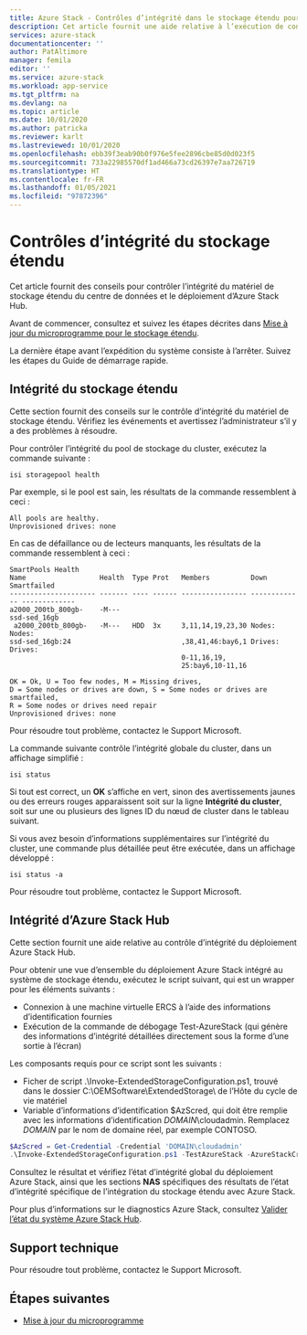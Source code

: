 ```yaml
---
title: Azure Stack - Contrôles d’intégrité dans le stockage étendu pour le stockage Blob Modular Data Center
description: Cet article fournit une aide relative à l’exécution de contrôles d’intégrité dans le stockage étendu pour le stockage Blob Modular Data Center.
services: azure-stack
documentationcenter: ''
author: PatAltimore
manager: femila
editor: ''
ms.service: azure-stack
ms.workload: app-service
ms.tgt_pltfrm: na
ms.devlang: na
ms.topic: article
ms.date: 10/01/2020
ms.author: patricka
ms.reviewer: karlt
ms.lastreviewed: 10/01/2020
ms.openlocfilehash: ebb39f3eab90b0f976e5fee2896cbe85d0d023f5
ms.sourcegitcommit: 733a22985570df1ad466a73cd26397e7aa726719
ms.translationtype: HT
ms.contentlocale: fr-FR
ms.lasthandoff: 01/05/2021
ms.locfileid: "97872396"
---
```

# <a name="extended-storage-health-checks"></a>Contrôles d’intégrité du stockage étendu

Cet article fournit des conseils pour contrôler l’intégrité du matériel de stockage étendu du centre de données et le déploiement d’Azure Stack Hub.

Avant de commencer, consultez et suivez les étapes décrites dans [Mise à jour du microprogramme pour le stockage étendu](extended-storage-firmware-updates.md).

La dernière étape avant l’expédition du système consiste à l’arrêter. Suivez les étapes du Guide de démarrage rapide.

## <a name="extended-storage-health"></a>Intégrité du stockage étendu

Cette section fournit des conseils sur le contrôle d’intégrité du matériel de stockage étendu.
Vérifiez les événements et avertissez l’administrateur s’il y a des problèmes à résoudre. 


Pour contrôler l’intégrité du pool de stockage du cluster, exécutez la commande suivante :
```console
isi storagepool health
```

Par exemple, si le pool est sain, les résultats de la commande ressemblent à ceci :
```console
All pools are healthy.
Unprovisioned drives: none
```

En cas de défaillance ou de lecteurs manquants, les résultats de la commande ressemblent à ceci :

```console
SmartPools Health
Name                  Health  Type Prot   Members          Down          Smartfailed
--------------------- ------- ---- ------ ---------------- ------------- -------------
a2000_200tb_800gb-    -M---
ssd-sed_16gb
 a2000_200tb_800gb-   -M---   HDD  3x     3,11,14,19,23,30 Nodes:        Nodes:
ssd-sed_16gb:24                           ,38,41,46:bay6,1 Drives:       Drives:
                                          0-11,16,19,
                                          25:bay6,10-11,16

OK = Ok, U = Too few nodes, M = Missing drives,
D = Some nodes or drives are down, S = Some nodes or drives are smartfailed,
R = Some nodes or drives need repair
Unprovisioned drives: none
```

Pour résoudre tout problème, contactez le Support Microsoft.

La commande suivante contrôle l’intégrité globale du cluster, dans un affichage simplifié :
```console
isi status
```

Si tout est correct, un **OK** s’affiche en vert, sinon des avertissements jaunes ou des erreurs rouges apparaissent soit sur la ligne **Intégrité du cluster**, soit sur une ou plusieurs des lignes ID du nœud de cluster dans le tableau suivant.

Si vous avez besoin d’informations supplémentaires sur l’intégrité du cluster, une commande plus détaillée peut être exécutée, dans un affichage développé :
```console
isi status -a
```

Pour résoudre tout problème, contactez le Support Microsoft.

## <a name="azure-stack-hub-health"></a>Intégrité d’Azure Stack Hub

Cette section fournit une aide relative au contrôle d’intégrité du déploiement Azure Stack Hub.

Pour obtenir une vue d’ensemble du déploiement Azure Stack intégré au système de stockage étendu, exécutez le script suivant, qui est un wrapper pour les éléments suivants :
- Connexion à une machine virtuelle ERCS à l’aide des informations d’identification fournies
- Exécution de la commande de débogage Test-AzureStack (qui génère des informations d’intégrité détaillées directement sous la forme d’une sortie à l’écran)

Les composants requis pour ce script sont les suivants :
- Ficher de script .\Invoke-ExtendedStorageConfiguration.ps1, trouvé dans le dossier C:\OEMSoftware\ExtendedStorage\ de l’Hôte du cycle de vie matériel
- Variable d’informations d’identification $AzScred, qui doit être remplie avec les informations d’identification *DOMAIN*\cloudadmin. Remplacez *DOMAIN* par le nom de domaine réel, par exemple CONTOSO.


```powershell
$AzScred = Get-Credential -Credential 'DOMAIN\cloudadmin'
.\Invoke-ExtendedStorageConfiguration.ps1 -TestAzureStack -AzureStackCred $AzScred
```

Consultez le résultat et vérifiez l’état d’intégrité global du déploiement Azure Stack, ainsi que les sections **NAS** spécifiques des résultats de l’état d’intégrité spécifique de l’intégration du stockage étendu avec Azure Stack.

Pour plus d’informations sur le diagnostics Azure Stack, consultez [Valider l’état du système Azure Stack Hub](../operator/azure-stack-diagnostic-test.md).

## <a name="technical-support"></a>Support technique

Pour résoudre tout problème, contactez le Support Microsoft.

## <a name="next-steps"></a>Étapes suivantes

- [Mise à jour du microprogramme](extended-storage-firmware-updates.md)

